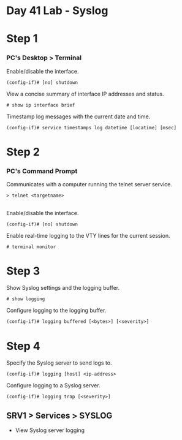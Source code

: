 # Day 41 Lab - Syslog

# Step 1

### PC's Desktop > Terminal

Enable/disable the interface.

```
(config-if)# [no] shutdown
```

View a concise summary of interface IP addresses and status.

```
# show ip interface brief
```

Timestamp log messages with the current date and time.

```
(config-if)# service timestamps log datetime [locatime] [msec]
```

# Step 2

### PC's Command Prompt

Communicates with a computer running the telnet server service. 

```
> telnet <targetname>
```

##

Enable/disable the interface.

```
(config-if)# [no] shutdown
```

Enable real-time logging to the VTY lines for the current session.

```
# terminal monitor
```

# Step 3

Show Syslog settings and the logging buffer.

```
# show logging
```

Configure logging to the logging buffer.

```
(config-if)# logging buffered [<bytes>] [<severity>]
```

# Step 4

Specify the Syslog server to send logs to.

```
(config-if)# logging [host] <ip-address>
```

Configure logging to a Syslog server.

```
(config-if)# logging trap [<severity>]
```

## SRV1 > Services > SYSLOG

- View Syslog server logging
